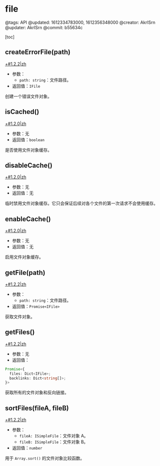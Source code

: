 # file

@tags: API
@updated: 1612334783000, 1612356348000
@creator: AkrISrn
@updater: AkrISrn
@commit: b55634c

[toc]

## createErrorFile(path)

[+#1.2.2|zh](/snippets/latest-version.md)

- 参数：
    - `path: string`：文件路径。
- 返回值：`IFile`

创建一个错误文件对象。

## isCached()

[+#1.2.0|zh](/snippets/latest-version.md)

- 参数：无
- 返回值：`boolean`

是否使用文件对象缓存。

## disableCache()

[+#1.2.0|zh](/snippets/latest-version.md)

- 参数：无
- 返回值：无

临时禁用文件对象缓存。它只会保证后续对各个文件的第一次请求不会使用缓存。

## enableCache()

[+#1.2.0|zh](/snippets/latest-version.md)

- 参数：无
- 返回值：无

启用文件对象缓存。

## getFile(path)

[+#1.2.2|zh](/snippets/latest-version.md)

- 参数：
    - `path: string`：文件路径。
- 返回值：`Promise<IFile>`

获取文件对象。

## getFiles()

[+#1.2.2|zh](/snippets/latest-version.md)

- 参数：无
- 返回值：

```ts
Promise<{
  files: Dict<IFile>;
  backlinks: Dict<string[]>;
}>
```

获取所有的文件对象和反向链接。

## sortFiles(fileA, fileB)

[+#1.2.2|zh](/snippets/latest-version.md)

- 参数：
    - `fileA: ISimpleFile`：文件对象 A。
    - `fileB: ISimpleFile`：文件对象 B。
- 返回值：`number`

用于 `Array.sort()` 的文件对象比较函数。
